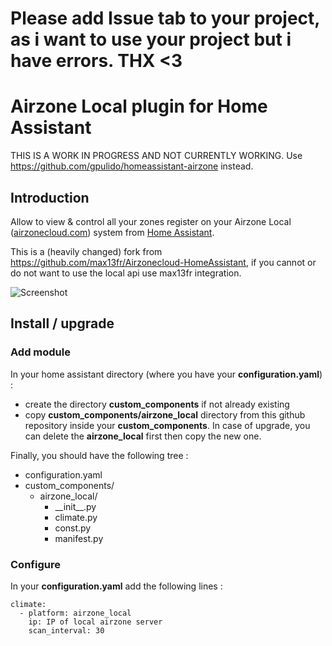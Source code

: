 # Please add Issue tab to your project, as i want to use your project but i have errors. THX <3


# Airzone Local plugin for Home Assistant


THIS IS A WORK IN PROGRESS AND NOT CURRENTLY WORKING. Use https://github.com/gpulido/homeassistant-airzone instead.


## Introduction

Allow to view & control all your zones register on your Airzone Local ([airzonecloud.com](https://airzonecloud.com)) system from [Home Assistant](https://www.home-assistant.io/).

This is a (heavily changed) fork from https://github.com/max13fr/Airzonecloud-HomeAssistant, if you cannot or do not want to use the local api use max13fr integration. 

![Screenshot](screenshot.png)

## Install / upgrade

### Add module

In your home assistant directory (where you have your **configuration.yaml**) :

- create the directory **custom_components** if not already existing
- copy **custom_components/airzone_local** directory from this github repository inside your **custom_components**. In case of upgrade, you can delete the **airzone_local** first then copy the new one.

Finally, you should have the following tree :

- configuration.yaml
- custom_components/
  - airzone_local/
    - \_\_init\_\_.py
    - climate.py
    - const.py
    - manifest.py

### Configure

In your **configuration.yaml** add the following lines :

```
climate:
  - platform: airzone_local
    ip: IP of local airzone server
    scan_interval: 30
```
